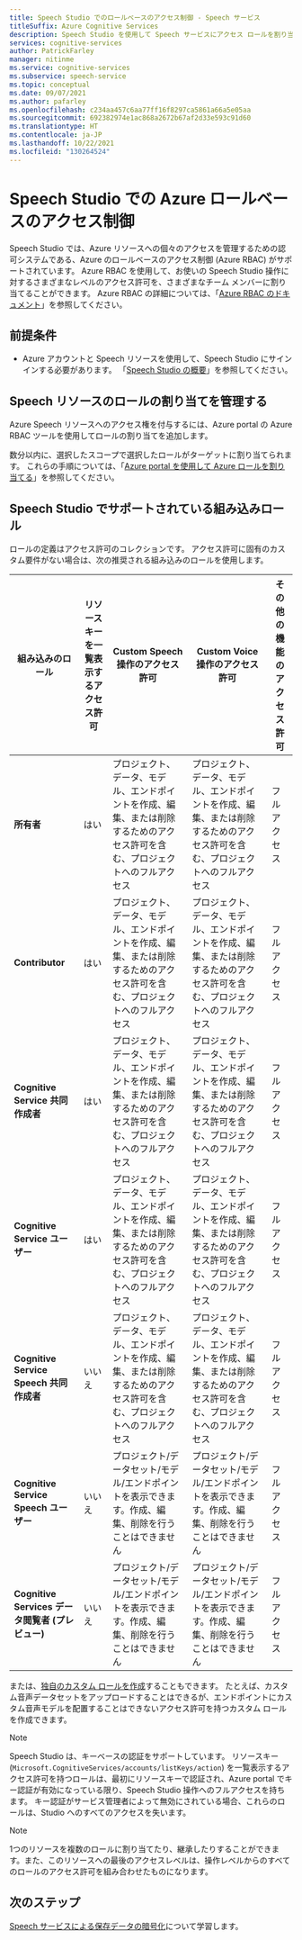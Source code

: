 ```yaml
---
title: Speech Studio でのロールベースのアクセス制御 - Speech サービス
titleSuffix: Azure Cognitive Services
description: Speech Studio を使用して Speech サービスにアクセス ロールを割り当てる方法について説明します。
services: cognitive-services
author: PatrickFarley
manager: nitinme
ms.service: cognitive-services
ms.subservice: speech-service
ms.topic: conceptual
ms.date: 09/07/2021
ms.author: pafarley
ms.openlocfilehash: c234aa457c6aa77ff16f8297ca5861a66a5e05aa
ms.sourcegitcommit: 692382974e1ac868a2672b67af2d33e593c91d60
ms.translationtype: HT
ms.contentlocale: ja-JP
ms.lasthandoff: 10/22/2021
ms.locfileid: "130264524"
---
```

# <a name="azure-role-based-access-control-in-speech-studio"></a>Speech Studio での Azure ロールベースのアクセス制御 

Speech Studio では、Azure リソースへの個々のアクセスを管理するための認可システムである、Azure のロールベースのアクセス制御 (Azure RBAC) がサポートされています。 Azure RBAC を使用して、お使いの Speech Studio 操作に対するさまざまなレベルのアクセス許可を、さまざまなチーム メンバーに割り当てることができます。 Azure RBAC の詳細については、「[Azure RBAC のドキュメント](../../role-based-access-control/overview.md)」を参照してください。

## <a name="prerequisites"></a>前提条件

* Azure アカウントと Speech リソースを使用して、Speech Studio にサインインする必要があります。 「[Speech Studio の概要](speech-studio-overview.md)」を参照してください。

## <a name="manage-role-assignments-for-speech-resources"></a>Speech リソースのロールの割り当てを管理する

Azure Speech リソースへのアクセス権を付与するには、Azure portal の Azure RBAC ツールを使用してロールの割り当てを追加します。 

数分以内に、選択したスコープで選択したロールがターゲットに割り当てられます。 これらの手順については、「[Azure portal を使用して Azure ロールを割り当てる](../../role-based-access-control/role-assignments-portal.md?tabs=current)」を参照してください。

## <a name="supported-built-in-roles-in-speech-studio"></a>Speech Studio でサポートされている組み込みロール

ロールの定義はアクセス許可のコレクションです。 アクセス許可に固有のカスタム要件がない場合は、次の推奨される組み込みのロールを使用します。

| **組み込みのロール** | **リソースキーを一覧表示するアクセス許可** | **Custom Speech 操作のアクセス許可** | **Custom Voice 操作のアクセス許可**| **その他の機能のアクセス許可** |
| ---| ---| ---| ---| --|
|**所有者** |はい |プロジェクト、データ、モデル、エンドポイントを作成、編集、または削除するためのアクセス許可を含む、プロジェクトへのフルアクセス |プロジェクト、データ、モデル、エンドポイントを作成、編集、または削除するためのアクセス許可を含む、プロジェクトへのフルアクセス |フル アクセス |
|**Contributor** |はい |プロジェクト、データ、モデル、エンドポイントを作成、編集、または削除するためのアクセス許可を含む、プロジェクトへのフルアクセス |プロジェクト、データ、モデル、エンドポイントを作成、編集、または削除するためのアクセス許可を含む、プロジェクトへのフルアクセス |フル アクセス |
|**Cognitive Service 共同作成者** |はい |プロジェクト、データ、モデル、エンドポイントを作成、編集、または削除するためのアクセス許可を含む、プロジェクトへのフルアクセス |プロジェクト、データ、モデル、エンドポイントを作成、編集、または削除するためのアクセス許可を含む、プロジェクトへのフルアクセス |フル アクセス |
|**Cognitive Service ユーザー** |はい |プロジェクト、データ、モデル、エンドポイントを作成、編集、または削除するためのアクセス許可を含む、プロジェクトへのフルアクセス |プロジェクト、データ、モデル、エンドポイントを作成、編集、または削除するためのアクセス許可を含む、プロジェクトへのフルアクセス |フル アクセス |
|**Cognitive Service Speech 共同作成者** |いいえ |プロジェクト、データ、モデル、エンドポイントを作成、編集、または削除するためのアクセス許可を含む、プロジェクトへのフルアクセス |プロジェクト、データ、モデル、エンドポイントを作成、編集、または削除するためのアクセス許可を含む、プロジェクトへのフルアクセス |フル アクセス |
|**Cognitive Service Speech ユーザー** |いいえ |プロジェクト/データセット/モデル/エンドポイントを表示できます。作成、編集、削除を行うことはできません |プロジェクト/データセット/モデル/エンドポイントを表示できます。作成、編集、削除を行うことはできません |フル アクセス |
|**Cognitive Services データ閲覧者 (プレビュー)** |いいえ |プロジェクト/データセット/モデル/エンドポイントを表示できます。作成、編集、削除を行うことはできません |プロジェクト/データセット/モデル/エンドポイントを表示できます。作成、編集、削除を行うことはできません |フル アクセス |

または、[独自のカスタム ロールを作成](../../role-based-access-control/custom-roles.md)することもできます。 たとえば、カスタム音声データセットをアップロードすることはできるが、エンドポイントにカスタム音声モデルを配置することはできないアクセス許可を持つカスタム ロールを作成できます。

> [!NOTE]
> Speech Studio は、キーベースの認証をサポートしています。 リソースキー (`Microsoft.CognitiveServices/accounts/listKeys/action`) を一覧表示するアクセス許可を持つロールは、最初にリソースキーで認証され、Azure portal でキー認証が有効になっている限り、Speech Studio 操作へのフルアクセスを持ちます。 キー認証がサービス管理者によって無効にされている場合、これらのロールは、Studio へのすべてのアクセスを失います。

> [!NOTE]
> 1つのリソースを複数のロールに割り当てたり、継承したりすることができます。また、このリソースへの最後のアクセスレベルは、操作レベルからのすべてのロールのアクセス許可を組み合わせたものになります。

## <a name="next-steps"></a>次のステップ

[Speech サービスによる保存データの暗号化](./speech-encryption-of-data-at-rest.md)について学習します。